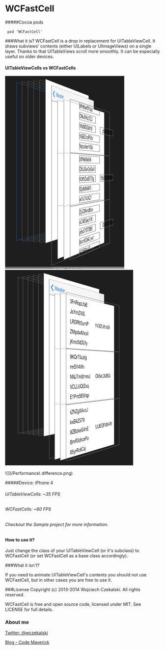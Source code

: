 WCFastCell
==========


#####Cocoa pods
<pre><code> pod 'WCFastCell'
</code></pre>

###What it is?
WCFastCell is a drop in replacement for UITableViewCell. It draws subviews' contents (either UILabels or UIImageViews) on a single layer. Thanks to that UITableViews scroll more smoothly. It can be especially useful on older devices.

#### UITableViewCells vs WCFastCells
![](/UITableViewCell.tiff)
![](/WCFastCell.png)

![](/Performance\ difference.png)

#####Device: iPhone 4
###### UITableViewCells: ~35 FPS
###### WCFastCells: ~60 FPS
###### Checkout the Sample project for more information.


#### How to use it?
Just change the class of your UITableViewCell (or it's subclass) to WCFastCell (or set WCFastCell as a base class accordingly).

###What it isn't?

If you need to animate UITableViewCell's contents you should not use WCFastCell, but in other cases you are free to use it.

###License
Copyright (c) 2013-2014 Wojciech Czekalski. All rights reserved.

WCFastCell is free and open source code, licensed under MIT. See LICENSE for full details.

### About me

[Twitter: @wczekalski](http://twitter.com/wczekalski)

[Blog - Code Maverick](http://blog.wczekalski.com)
